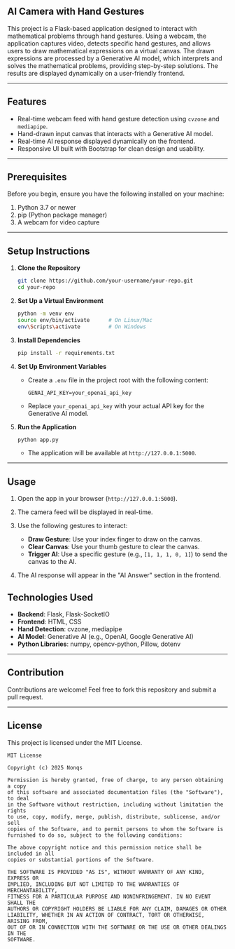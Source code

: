 ## AI Camera with Hand Gestures

This project is a Flask-based application designed to interact with mathematical problems through hand gestures. Using a webcam, the application captures video, detects specific hand gestures, and allows users to draw mathematical expressions on a virtual canvas. The drawn expressions are processed by a Generative AI model, which interprets and solves the mathematical problems, providing step-by-step solutions. The results are displayed dynamically on a user-friendly frontend.

---

## Features

- Real-time webcam feed with hand gesture detection using `cvzone` and `mediapipe`.
- Hand-drawn input canvas that interacts with a Generative AI model.
- Real-time AI response displayed dynamically on the frontend.
- Responsive UI built with Bootstrap for clean design and usability.

---

## Prerequisites

Before you begin, ensure you have the following installed on your machine:

1. Python 3.7 or newer
2. pip (Python package manager)
3. A webcam for video capture

---

## Setup Instructions

1. **Clone the Repository**
   ```bash
   git clone https://github.com/your-username/your-repo.git
   cd your-repo
   ```

2. **Set Up a Virtual Environment**
   ```bash
   python -m venv env
   source env/bin/activate      # On Linux/Mac
   env\Scripts\activate         # On Windows
   ```

3. **Install Dependencies**
   ```bash
   pip install -r requirements.txt
   ```

4. **Set Up Environment Variables**
   - Create a `.env` file in the project root with the following content:
     ```
     GENAI_API_KEY=your_openai_api_key
     ```
   - Replace `your_openai_api_key` with your actual API key for the Generative AI model.

5. **Run the Application**
   ```bash
   python app.py
   ```
   - The application will be available at `http://127.0.0.1:5000`.

---

## Usage

1. Open the app in your browser (`http://127.0.0.1:5000`).
2. The camera feed will be displayed in real-time.
3. Use the following gestures to interact:
   - **Draw Gesture**: Use your index finger to draw on the canvas.
   - **Clear Canvas**: Use your thumb gesture to clear the canvas.
   - **Trigger AI**: Use a specific gesture (e.g., `[1, 1, 1, 0, 1]`) to send the canvas to the AI.

4. The AI response will appear in the "AI Answer" section in the frontend.


## Technologies Used

- **Backend**: Flask, Flask-SocketIO
- **Frontend**: HTML, CSS 
- **Hand Detection**: cvzone, mediapipe
- **AI Model**: Generative AI (e.g., OpenAI, Google Generative AI)
- **Python Libraries**: numpy, opencv-python, Pillow, dotenv

---

## Contribution

Contributions are welcome! Feel free to fork this repository and submit a pull request.

---

## License

This project is licensed under the MIT License.

```
MIT License

Copyright (c) 2025 Nonqs

Permission is hereby granted, free of charge, to any person obtaining a copy
of this software and associated documentation files (the "Software"), to deal
in the Software without restriction, including without limitation the rights
to use, copy, modify, merge, publish, distribute, sublicense, and/or sell
copies of the Software, and to permit persons to whom the Software is
furnished to do so, subject to the following conditions:

The above copyright notice and this permission notice shall be included in all
copies or substantial portions of the Software.

THE SOFTWARE IS PROVIDED "AS IS", WITHOUT WARRANTY OF ANY KIND, EXPRESS OR
IMPLIED, INCLUDING BUT NOT LIMITED TO THE WARRANTIES OF MERCHANTABILITY,
FITNESS FOR A PARTICULAR PURPOSE AND NONINFRINGEMENT. IN NO EVENT SHALL THE
AUTHORS OR COPYRIGHT HOLDERS BE LIABLE FOR ANY CLAIM, DAMAGES OR OTHER
LIABILITY, WHETHER IN AN ACTION OF CONTRACT, TORT OR OTHERWISE, ARISING FROM,
OUT OF OR IN CONNECTION WITH THE SOFTWARE OR THE USE OR OTHER DEALINGS IN THE
SOFTWARE.
```

